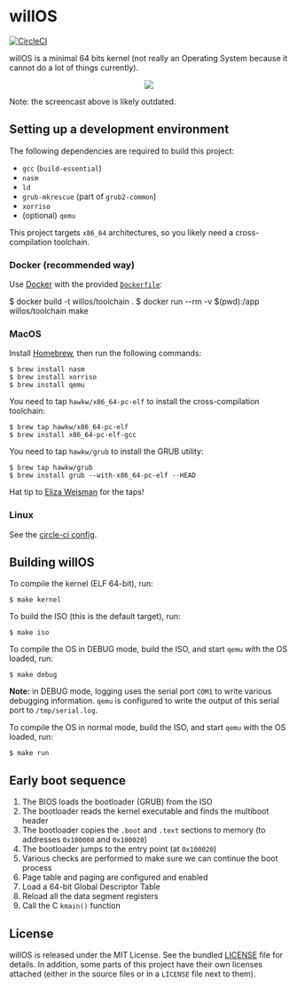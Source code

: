 willOS
======

[![CircleCI](https://circleci.com/gh/willdurand/willOS/tree/master.svg?style=svg)](https://circleci.com/gh/willdurand/willOS/tree/master)

willOS is a minimal 64 bits kernel (not really an Operating System because it
cannot do a lot of things currently).

<p align="center">
<img src="docs/qemu.gif">
<p>

Note: the screencast above is likely outdated.

## Setting up a development environment

The following dependencies are required to build this project:

* `gcc` (`build-essential`)
* `nasm`
* `ld`
* `grub-mkrescue` (part of `grub2-common`)
* `xorriso`
* (optional) `qemu`

This project targets `x86_64` architectures, so you likely need a
cross-compilation toolchain.

### Docker (recommended way)

Use [Docker](https://docs.docker.com/) with the provided
[`Dockerfile`](./Dockerfile):

   $ docker build -t willos/toolchain .
   $ docker run --rm -v $(pwd):/app willos/toolchain make

### MacOS

Install [Homebrew](https://brew.sh/), then run the following commands:

    $ brew install nasm
    $ brew install xorriso
    $ brew install qemu

You need to tap `hawkw/x86_64-pc-elf` to install the cross-compilation toolchain:

    $ brew tap hawkw/x86_64-pc-elf
    $ brew install x86_64-pc-elf-gcc

You need to tap `hawkw/grub` to install the GRUB utility:

    $ brew tap hawkw/grub
    $ brew install grub --with-x86_64-pc-elf --HEAD

Hat tip to [Eliza Weisman](http://github.com/hawkw) for the taps!

### Linux

See the [circle-ci config](.circleci/config.yml).

## Building willOS

To compile the kernel (ELF 64-bit), run:

    $ make kernel

To build the ISO (this is the default target), run:

    $ make iso

To compile the OS in DEBUG mode, build the ISO, and start `qemu` with the OS
loaded, run:

    $ make debug

**Note:** in DEBUG mode, logging uses the serial port `COM1` to write various
debugging information. `qemu` is configured to write the output of this serial
port to `/tmp/serial.log`.

To compile the OS in normal mode, build the ISO, and start `qemu` with the OS
loaded, run:

    $ make run

## Early boot sequence

1. The BIOS loads the bootloader (GRUB) from the ISO
2. The bootloader reads the kernel executable and finds the multiboot header
3. The bootloader copies the `.boot` and `.text` sections to memory (to
   addresses `0x100000` and `0x100020`)
4. The bootloader jumps to the entry point (at `0x100020`)
5. Various checks are performed to make sure we can continue the boot process
6. Page table and paging are configured and enabled
7. Load a 64-bit Global Descriptor Table
8. Reload all the data segment registers
9. Call the C `kmain()` function

## License

willOS is released under the MIT License. See the bundled [LICENSE](LICENSE.md)
file for details. In addition, some parts of this project have their own
licenses attached (either in the source files or in a `LICENSE` file next to
them).
